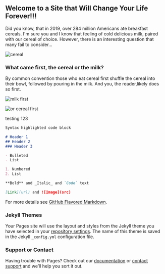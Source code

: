 ## Welcome to a Site that Will Change Your Life Forever!!! 

Did you know, that in 2019, over 284 million Americans ate breakfast cereals. I'm sure you and I know that feeling of cold delicious milk, paired with our cereal of choice. However, there is an interesting question that many fail to consider...

![cereal](https://images.unsplash.com/photo-1521483451569-e33803c0330c?ixlib=rb-1.2.1&ixid=eyJhcHBfaWQiOjEyMDd9&auto=format&fit=crop&w=977&q=80)

### What came first, the cereal or the milk?

By common convention those who eat cereal first shuffle the cereal into their bowl, followed by pouring in the milk. And you, the reader,likely does so first. 

![milk first](https://images.unsplash.com/photo-1552404200-b22566b2317b?ixlib=rb-1.2.1&ixid=eyJhcHBfaWQiOjEyMDd9&auto=format&fit=crop&w=632&q=80)

![or cereal first](https://images.unsplash.com/photo-1457386335663-6115e304bd29?ixlib=rb-1.2.1&ixid=eyJhcHBfaWQiOjEyMDd9&auto=format&fit=crop&w=967&q=80)

testing 123
```markdown
Syntax highlighted code block

# Header 1
## Header 2
### Header 3

- Bulleted
- List

1. Numbered
2. List

**Bold** and _Italic_ and `Code` text

[Link](url) and ![Image](src)
```

For more details see [GitHub Flavored Markdown](https://guides.github.com/features/mastering-markdown/).

### Jekyll Themes

Your Pages site will use the layout and styles from the Jekyll theme you have selected in your [repository settings](https://github.com/thatonemax/MilkBeforeCereal/settings). The name of this theme is saved in the Jekyll `_config.yml` configuration file.

### Support or Contact

Having trouble with Pages? Check out our [documentation](https://docs.github.com/categories/github-pages-basics/) or [contact support](https://github.com/contact) and we’ll help you sort it out.
